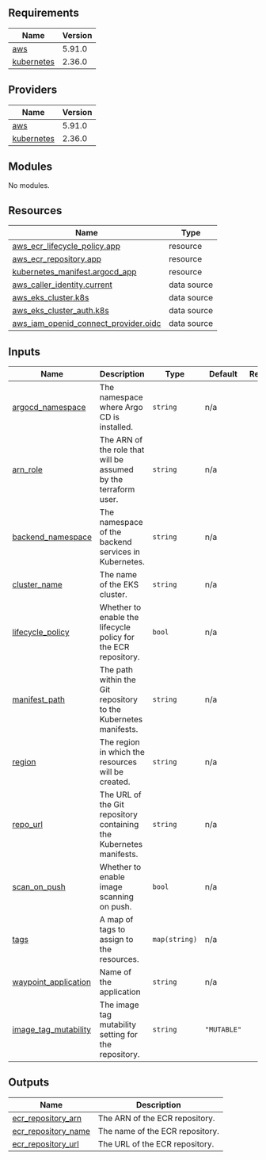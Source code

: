 ## Requirements

| Name | Version |
|------|---------|
| <a name="requirement_aws"></a> [aws](#requirement\_aws) | 5.91.0 |
| <a name="requirement_kubernetes"></a> [kubernetes](#requirement\_kubernetes) | 2.36.0 |

## Providers

| Name | Version |
|------|---------|
| <a name="provider_aws"></a> [aws](#provider\_aws) | 5.91.0 |
| <a name="provider_kubernetes"></a> [kubernetes](#provider\_kubernetes) | 2.36.0 |

## Modules

No modules.

## Resources

| Name | Type |
|------|------|
| [aws_ecr_lifecycle_policy.app](https://registry.terraform.io/providers/hashicorp/aws/5.91.0/docs/resources/ecr_lifecycle_policy) | resource |
| [aws_ecr_repository.app](https://registry.terraform.io/providers/hashicorp/aws/5.91.0/docs/resources/ecr_repository) | resource |
| [kubernetes_manifest.argocd_app](https://registry.terraform.io/providers/hashicorp/kubernetes/2.36.0/docs/resources/manifest) | resource |
| [aws_caller_identity.current](https://registry.terraform.io/providers/hashicorp/aws/5.91.0/docs/data-sources/caller_identity) | data source |
| [aws_eks_cluster.k8s](https://registry.terraform.io/providers/hashicorp/aws/5.91.0/docs/data-sources/eks_cluster) | data source |
| [aws_eks_cluster_auth.k8s](https://registry.terraform.io/providers/hashicorp/aws/5.91.0/docs/data-sources/eks_cluster_auth) | data source |
| [aws_iam_openid_connect_provider.oidc](https://registry.terraform.io/providers/hashicorp/aws/5.91.0/docs/data-sources/iam_openid_connect_provider) | data source |

## Inputs

| Name | Description | Type | Default | Required |
|------|-------------|------|---------|:--------:|
| <a name="input_argocd_namespace"></a> [argocd\_namespace](#input\_argocd\_namespace) | The namespace where Argo CD is installed. | `string` | n/a | yes |
| <a name="input_arn_role"></a> [arn\_role](#input\_arn\_role) | The ARN of the role that will be assumed by the terraform user. | `string` | n/a | yes |
| <a name="input_backend_namespace"></a> [backend\_namespace](#input\_backend\_namespace) | The namespace of the backend services in Kubernetes. | `string` | n/a | yes |
| <a name="input_cluster_name"></a> [cluster\_name](#input\_cluster\_name) | The name of the EKS cluster. | `string` | n/a | yes |
| <a name="input_lifecycle_policy"></a> [lifecycle\_policy](#input\_lifecycle\_policy) | Whether to enable the lifecycle policy for the ECR repository. | `bool` | n/a | yes |
| <a name="input_manifest_path"></a> [manifest\_path](#input\_manifest\_path) | The path within the Git repository to the Kubernetes manifests. | `string` | n/a | yes |
| <a name="input_region"></a> [region](#input\_region) | The region in which the resources will be created. | `string` | n/a | yes |
| <a name="input_repo_url"></a> [repo\_url](#input\_repo\_url) | The URL of the Git repository containing the Kubernetes manifests. | `string` | n/a | yes |
| <a name="input_scan_on_push"></a> [scan\_on\_push](#input\_scan\_on\_push) | Whether to enable image scanning on push. | `bool` | n/a | yes |
| <a name="input_tags"></a> [tags](#input\_tags) | A map of tags to assign to the resources. | `map(string)` | n/a | yes |
| <a name="input_waypoint_application"></a> [waypoint\_application](#input\_waypoint\_application) | Name of the application | `string` | n/a | yes |
| <a name="input_image_tag_mutability"></a> [image\_tag\_mutability](#input\_image\_tag\_mutability) | The image tag mutability setting for the repository. | `string` | `"MUTABLE"` | no |

## Outputs

| Name | Description |
|------|-------------|
| <a name="output_ecr_repository_arn"></a> [ecr\_repository\_arn](#output\_ecr\_repository\_arn) | The ARN of the ECR repository. |
| <a name="output_ecr_repository_name"></a> [ecr\_repository\_name](#output\_ecr\_repository\_name) | The name of the ECR repository. |
| <a name="output_ecr_repository_url"></a> [ecr\_repository\_url](#output\_ecr\_repository\_url) | The URL of the ECR repository. |
